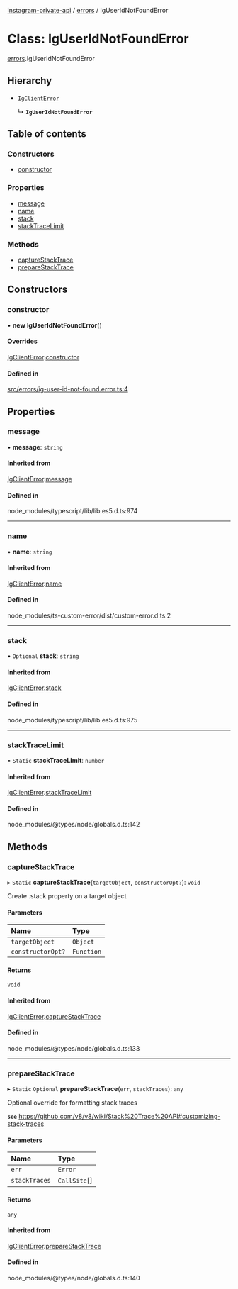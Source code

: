 [instagram-private-api](../../README.md) / [errors](../../modules/errors.md) / IgUserIdNotFoundError

# Class: IgUserIdNotFoundError

[errors](../../modules/errors.md).IgUserIdNotFoundError

## Hierarchy

- [`IgClientError`](IgClientError.md)

  ↳ **`IgUserIdNotFoundError`**

## Table of contents

### Constructors

- [constructor](IgUserIdNotFoundError.md#constructor)

### Properties

- [message](IgUserIdNotFoundError.md#message)
- [name](IgUserIdNotFoundError.md#name)
- [stack](IgUserIdNotFoundError.md#stack)
- [stackTraceLimit](IgUserIdNotFoundError.md#stacktracelimit)

### Methods

- [captureStackTrace](IgUserIdNotFoundError.md#capturestacktrace)
- [prepareStackTrace](IgUserIdNotFoundError.md#preparestacktrace)

## Constructors

### constructor

• **new IgUserIdNotFoundError**()

#### Overrides

[IgClientError](IgClientError.md).[constructor](IgClientError.md#constructor)

#### Defined in

[src/errors/ig-user-id-not-found.error.ts:4](https://github.com/Nerixyz/instagram-private-api/blob/4971f34/src/errors/ig-user-id-not-found.error.ts#L4)

## Properties

### message

• **message**: `string`

#### Inherited from

[IgClientError](IgClientError.md).[message](IgClientError.md#message)

#### Defined in

node_modules/typescript/lib/lib.es5.d.ts:974

___

### name

• **name**: `string`

#### Inherited from

[IgClientError](IgClientError.md).[name](IgClientError.md#name)

#### Defined in

node_modules/ts-custom-error/dist/custom-error.d.ts:2

___

### stack

• `Optional` **stack**: `string`

#### Inherited from

[IgClientError](IgClientError.md).[stack](IgClientError.md#stack)

#### Defined in

node_modules/typescript/lib/lib.es5.d.ts:975

___

### stackTraceLimit

▪ `Static` **stackTraceLimit**: `number`

#### Inherited from

[IgClientError](IgClientError.md).[stackTraceLimit](IgClientError.md#stacktracelimit)

#### Defined in

node_modules/@types/node/globals.d.ts:142

## Methods

### captureStackTrace

▸ `Static` **captureStackTrace**(`targetObject`, `constructorOpt?`): `void`

Create .stack property on a target object

#### Parameters

| Name | Type |
| :------ | :------ |
| `targetObject` | `Object` |
| `constructorOpt?` | `Function` |

#### Returns

`void`

#### Inherited from

[IgClientError](IgClientError.md).[captureStackTrace](IgClientError.md#capturestacktrace)

#### Defined in

node_modules/@types/node/globals.d.ts:133

___

### prepareStackTrace

▸ `Static` `Optional` **prepareStackTrace**(`err`, `stackTraces`): `any`

Optional override for formatting stack traces

**`see`** https://github.com/v8/v8/wiki/Stack%20Trace%20API#customizing-stack-traces

#### Parameters

| Name | Type |
| :------ | :------ |
| `err` | `Error` |
| `stackTraces` | `CallSite`[] |

#### Returns

`any`

#### Inherited from

[IgClientError](IgClientError.md).[prepareStackTrace](IgClientError.md#preparestacktrace)

#### Defined in

node_modules/@types/node/globals.d.ts:140
